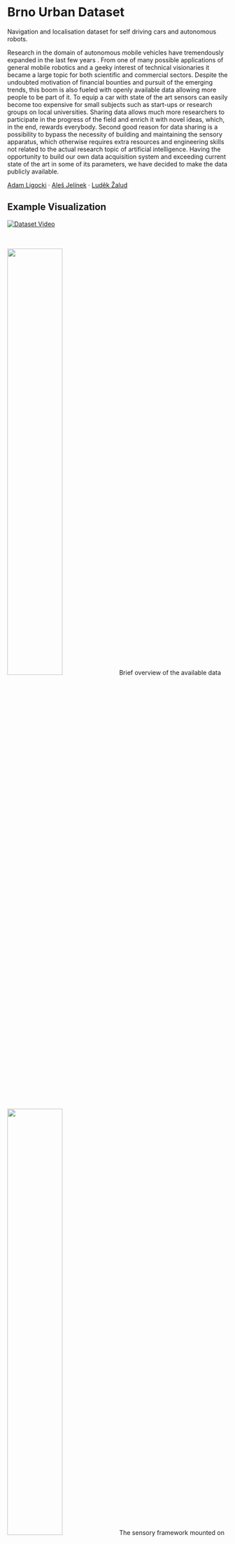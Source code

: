 # Brno Urban Dataset

Navigation and localisation dataset for self driving cars and autonomous robots.

Research in the domain of autonomous mobile vehicles have tremendously expanded in the last few years . From one of many possible applications of general mobile robotics and a geeky interest of technical visionaries it became a large topic for both scientific and commercial sectors. Despite the undoubted motivation of financial bounties and pursuit of the emerging trends, this boom is also fueled with openly available data allowing more people to be part of it. To equip a car with state of the art sensors can easily become too expensive for small subjects such as start-ups or research groups on local universities. Sharing data allows much more researchers to participate in the progress of the field and enrich it with novel ideas, which, in the end, rewards everybody. Second good reason for data sharing is a possibility to bypass the necessity of building and maintaining the sensory apparatus, which otherwise requires extra resources and engineering skills not related to the actual research topic of artificial intelligence. Having the opportunity to build our own data acquisition system and exceeding current state of the art in some of its parameters, we have decided to make the data publicly available.

[Adam Ligocki](https://www.vutbr.cz/en/people/adam-ligocki-154791#navigace-vizitka) · [Aleš Jelínek](https://www.ceitec.cz/ing-ales-jelinek-ph-d/u91705) · [Luděk Žalud](https://scholar.google.com/citations?user=kWXqPAIAAAAJ&hl=en&oi=ao)

## Example Visualization

[![Dataset Video](http://img.youtube.com/vi/wDFePIViwqY/0.jpg)](http://www.youtube.com/watch?v=wDFePIViwqY "Video")


<br>
<br>

<img src="media/dataset.jpeg" width=50%>
Brief overview of the available data

<br>
<br>

<img src="media/sensory_framework.jpeg" width=50%>
The sensory framework mounted on the car roof

<br>
<br>

<img src="media/map.png" width=50%>
Map visualizatoin of the places where the data have been collected 

### Winter Extention

<img src="media/dataset_we.jpg" width=50%>
Data overview.

<br>
<br>

<img src="media/sensory_framework_we.jpeg" width=50%>
Sensory framework

<br>
<br>

<img src="media/map_we.jpg" width=50%>
Covered places

## Data Description

It is a good practice to sort the data according to its content. The time of recording serves mostly as a unique identifier and a brief description is good to get a quick overview of the recording, but both are cumbersome to use, if a whole database of all recordings is needed to be searched through. For this reason, we have employed a system of tags, which allow us to highlight the most important content and enable easy filtration of the recordings

Data structure for each record is shown in the table below. 

**RGB camera - 1920x1200px, optics: 8mm front (70deg FoV), 6mm lateral (90deg FoV)**<br>
.mp4 video      - file with h265 data encoding (can be extracted into separated image files) <br>
timestamps.txt  - <system timestamp, image seq. number, internal camera timestamp><br>
[Details](https://www.theimagingsource.com)

**IR camera FLIR Tau 2- 640x512px, optics: 19mm (69deg FoV)**<br>
.mp4 video      - file with h265 data encoding (can be extracted into separated image files) <br>
timestamps.txt  - <system timestamp, image seq. min temp., max temp><br>
[Details](https://www.flir.com)

**LiDAR Velodyne HDL-32e**<br>
scans.zip       - zip file contains all the scans taken by LiDAR during the recording. Scans are in .pcd file firmat <br>
timestamps.txt  - <system timestamp, scan seq. number, internal LiDAR’s timestamp><br>
[Details](https://velodynelidar.com/)

**IMU Xsens MTi-G-710**<br>
imu.txt       - <system timestamp, lin. acc. (X, Y, Z), ang. vel (X, Y, Z), orientation (X, Y, Z, W)><br>
mag.txt       - <system timestamp, mag. field (X, Y, Z)><br>
gnss.txt      - <system timestamp, latitude, longitude, altitude><br>
d_quat.txt    - <system timestamp, delta orientation (X, Y, Z, W)><br>
pressure.txt  - <system timestamp, pressure><br>
time.txt      - <system timestamp, UTC (year, month, day, hour, minute, second, nanosecond)><br>
temp.txt      - <system timestamp, temp><br>
[Details](https://www.xsens.com)

**GNSS Trimble 982BX**<br>
pose - <system timestamp, latitude, longitude, altitude, heading vector><br>
time - <system timestamp, UTC (year, month, day, hour, minute, second, nanosecond)><br>
[Details](https://www.trimble.com)

**LiDAR Livox Horizon (Winter Ext. only)**<br>
scans.zip	- zip file contains all the scans taken by LiDAR during the recording. Scans are in .pcd file firmat <br>
timestamps.txt  - <system timestamp, scan seq. number><br>
[Details](https://www.livoxtech.com/horizon)

**FMCW Radar - mmWave AWR1642 (Winter Ext. only)**<br>
scans.txt	- <system timestamp, number of det. obj., [list of detections, (x, y, z, vel) for each]><br>
[Details](https://www.ti.com/product/AWR1642)
	
**YOLO detections (virtual sensor, Winter Ext. only)**<br>
[camera-name].txt - <video frame index, x, y, width, height, detection confidence, class><br>
[Details](https://github.com/ultralytics/yolov5)

**Calibrations**

Currently the calibration is performed manually as a best guess. In near future we are going to provide the results of the better calculated by the dedicated software tools.  


```
<session_day_rec_part>/
└───camera_<name>/
│     video.mp4
│     timestamps.txt
│     (frameXXXXXX.jpeg)
└───lidar_<name>/
│     scans.zip
│     timestamps.txt
│     (scanXXXXXX.pcd)
└───imu/
│     imu.txt
│     mag.txt
│     gnss.txt
│     d_quat.txt
│     pressure.txt
│     time.txt
│     temp.txt
└───gnss/
│     pose.txt
│     time.txt
└───radar_ti/
│     scans.txt
└───yolo/
      camera_<name>.txt
└───calibrations/
      frames.yaml
      camera_<name>.yaml
```

<br>

The brief overview of the data distribution in the various time of the day, weather conditions or the environment types.

<br>

|Tag Category|Tag|No. of Recordings|Distance [km]|Duration [hours]|
|:---------:|:---------:|:---------:|:---------:|:---------:|
|Weather     | Sunny<br>Partly-cloudy<br>Cloudy<br>Rain | 42<br>25<br>9<br>4  | 245.1<br>130.6<br>69.6<br>18.6 | 6:23<br>4:32<br>2:17<br>0:32 |
|Daytime     | Morning<br>Noon<br>Afternoon<br>Evening  | 15<br>30<br>26<br>9 | 60.1<br>225.4<br>116.2<br>62.2 | 1:48<br>5:37<br>4:21<br>1:56 |
|Environment | City<br>Suburb<br>Country<br>Highway     | 36<br>21<br>6<br>4  | 195.4<br>112.9<br>80.9<br>74.7 | 6:26<br>3:58<br>2:09<br>1:08 |

## Data Download

To get the data on your computer please clone the repository and use any torrent client app to open the .torrent file that you are interested in. After loading the .torrent file check the data folders that you are interested in and start the content downloading.

For better search through the data please use the [recordings_table.md](recordings_table.md) in the root directory.
  
## Known Bugs

  - some IR frames in recording session no. 1 are misordered
  - IMU linear acceleration data has an inverted sign
  - For right LiDAR data the 18th row is missing and for left LiDAR data the 15th row is missing (counted from the bottom).

## Attribution

If you have used our data, please cite our original [paper](https://arxiv.org/abs/1909.06897)

```
@inproceedings{ligocki2020brno,
  title={Brno Urban Dataset-The New Data for Self-Driving Agents and Mapping Tasks},
  author={Ligocki, Adam and Jelinek, Ales and Zalud, Ludek},
  booktitle={2020 IEEE International Conference on Robotics and Automation (ICRA)},
  pages={3284--3290},
  year={2020},
  organization={IEEE}
}
```

## Acknowledgement

The research was supported by ECSEL JU under the project H2020 737469 AutoDrive - Advancing fail-aware, fail-safe, and fail-operational electronic components, systems, and architectures for fully automated driving to make future mobility safer, affordable, and end-user acceptable. This research has been financially supported by the Ministry of Education, Youth and Sports of the Czech republic under the project CEITEC 2020 (LQ1601).

The work has been performed in the project NewControl: Integrated, Fail-Operational, Cognitive Perception, Planning and Control Systems for Highly Automated Vehicles, under grant agreement No 826653/8A19006. The work was co-funded by grants of Ministry of Education, Youth and Sports of the Czech Republic and  Electronic Component Systems for European Leadership Joint Undertaking (ECSEL JU).

The work has been performed in the project ArchitectECA2030: Trustable architectures with acceptable residual risk for the electric, connected and automated cars, under grant agreement No 877539/8A20002. The work was co-funded by grants of Ministry of Education, Youth and Sports of the Czech Republic and  Electronic Component Systems for European Leadership Joint Undertaking (ECSEL JU). The work was supported by the infrastructure of RICAIP that has received funding from the European Union's Horizon 2020 research and innovation programme under grant agreement No 857306 and from Ministry of Education, Youth and Sports under OP RDE grant agreement No CZ.02.1.01/0.0/0.0/17_043/0010085.
